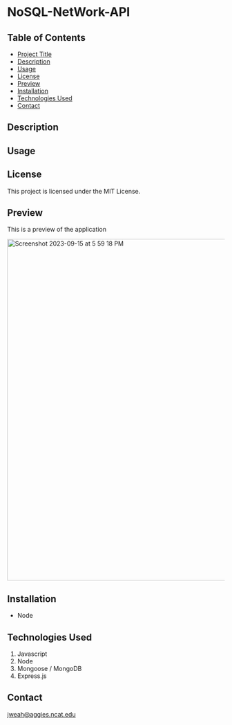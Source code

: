 # NoSQL-NetWork-API


## Table of Contents

- [Project Title](#project-title)
- [Description](#description)
- [Usage](#usage)
- [License](#license)
- [Preview](#preview)
- [Installation](#installation)
- [Technologies Used](#technologies-used)
- [Contact](#contact)

## Description


## Usage


## License

This project is licensed under the MIT License.

## Preview

This is a preview of the application


<img width="790" alt="Screenshot 2023-09-15 at 5 59 18 PM" src="">

## Installation

- Node

## Technologies Used

1. Javascript
2. Node
3. Mongoose / MongoDB
4. Express.js

## Contact

jweah@aggies.ncat.edu